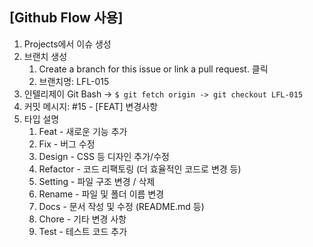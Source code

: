 ## [Github Flow 사용]

1. Projects에서 이슈 생성
2. 브랜치 생성
    1. Create a branch for this issue or link a pull request. 클릭
    2. 브랜치명: LFL-015
3. 인텔리제이 Git Bash →  `$ git fetch origin -> git checkout LFL-015`
4. 커밋 메시지: #15 - [FEAT] 변경사항 
5. 타입	설명
   1. Feat - 새로운 기능 추가
   2. Fix - 버그 수정
   3. Design - CSS 등 디자인 추가/수정
   4. Refactor - 코드 리팩토링 (더 효율적인 코드로 변경 등)
   5. Setting - 파일 구조 변경 / 삭제
   6. Rename - 파일 및 폴더 이름 변경
   7. Docs	- 문서 작성 및 수정 (README.md 등)
   8. Chore	- 기타 변경 사항
   9. Test - 테스트 코드 추가
